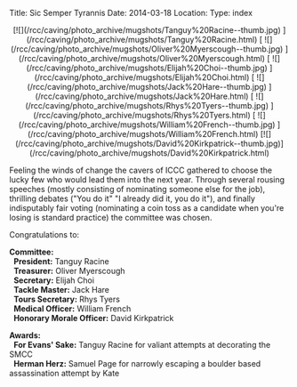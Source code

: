 Title: Sic Semper Tyrannis
Date: 2014-03-18
Location:
Type: index

<center>[![](/rcc/caving/photo_archive/mugshots/Tanguy%20Racine--thumb.jpg) ](/rcc/caving/photo_archive/mugshots/Tanguy%20Racine.html) [ ![](/rcc/caving/photo_archive/mugshots/Oliver%20Myerscough--thumb.jpg) ](/rcc/caving/photo_archive/mugshots/Oliver%20Myerscough.html) [ ![](/rcc/caving/photo_archive/mugshots/Elijah%20Choi--thumb.jpg) ](/rcc/caving/photo_archive/mugshots/Elijah%20Choi.html) [ ![](/rcc/caving/photo_archive/mugshots/Jack%20Hare--thumb.jpg) ](/rcc/caving/photo_archive/mugshots/Jack%20Hare.html) [ ![](/rcc/caving/photo_archive/mugshots/Rhys%20Tyers--thumb.jpg) ](/rcc/caving/photo_archive/mugshots/Rhys%20Tyers.html) [ ![](/rcc/caving/photo_archive/mugshots/William%20French--thumb.jpg) ](/rcc/caving/photo_archive/mugshots/William%20French.html) [![](/rcc/caving/photo_archive/mugshots/David%20Kirkpatrick--thumb.jpg)](/rcc/caving/photo_archive/mugshots/David%20Kirkpatrick.html) </center>

Feeling the winds of change the cavers of ICCC gathered to choose the lucky few who would lead them into the next year. Through several rousing speeches (mostly consisting of nominating someone else for the job), thrilling debates ("You do it" "I already did it, you do it"), and finally indisputably fair voting (nominating a coin toss as a candidate when you're losing is standard practice) the committee was chosen.

Congratulations to:

**Committee:**  
  **President:** Tanguy Racine  
  **Treasurer:** Oliver Myerscough  
  **Secretary:** Elijah Choi  
  **Tackle Master:** Jack Hare  
  **Tours Secretary:** Rhys Tyers  
  **Medical Officer:** William French  
  **Honorary Morale Officer:** David Kirkpatrick  

**Awards:**  
  **For Evans' Sake:** Tanguy Racine for valiant attempts at decorating the SMCC  
  **Herman Herz:** Samuel Page for narrowly escaping a boulder based assassination attempt by Kate
